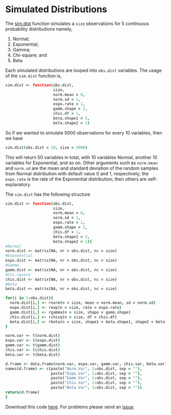 Simulated Distributions
=====
The [sim.dist](https://github.com/alstat/anstoiitstat/blob/master/Russell-Abrantes/sim.dist.R) function simulates a `size` observations for 5 continuous probability distributions namely,

1. Normal;
2. Exponential;
3. Gamma;
4. Chi-square; and
5. Beta

Each simulated distributions are looped into `obs.dist` variables. The usage of the `sim.dist` function is,
```coffee
sim.dist <- function(obs.dist,
                     size, 
                     norm.mean = 0, 
                     norm.sd = 1, 
                     expo.rate = 1, 
                     gamm.shape = 2,
                     chis.df = 1,
                     beta.shape1 = 5,
                     beta.shape2 = 1)
```
So if we wanted to simulate 5000 observations for every 10 variables, then we have
```coffee
sim.dist(obs.dist = 10, size = 5000)
```
This will return 50 variables in total, with 10 variables Normal, another 10 variables for Exponential, and so on. Other arguments such as `norm.mean` and `norm.sd` are the mean and standard deviation of the random samples from Normal distribution with default value 0 and 1, respectively; the `expo.rate` is the rate of the Exponential distribution; then others are self-explanatory.

The `sim.dist` has the following structure
```coffee
sim.dist <- function(obs.dist,
                     size, 
                     norm.mean = 0, 
                     norm.sd = 1, 
                     expo.rate = 1, 
                     gamm.shape = 2,
                     chis.df = 1,
                     beta.shape1 = 5,
                     beta.shape2 = 1){
#Normal
norm.dist <- matrix(NA, nr = obs.dist, nc = size)
#Exponential
expo.dist <- matrix(NA, nr = obs.dist, nc = size)
#Gamma
gamm.dist <- matrix(NA, nr = obs.dist, nc = size)
#Chi-square
chis.dist <- matrix(NA, nr = obs.dist, nc = size)
#Beta
beta.dist <- matrix(NA, nr = obs.dist, nc = size)

for(i in 1:obs.dist){
  norm.dist[i,] <- rnorm(n = size, mean = norm.mean, sd = norm.sd)
  expo.dist[i,] <- rexp(n = size, rate = expo.rate)
  gamm.dist[i,] <- rgamma(n = size, shape = gamm.shape)
  chis.dist[i,] <- rchisq(n = size, df = chis.df)
  beta.dist[i,] <- rbeta(n = size, shape1 = beta.shape1, shape2 = beta.shape2)
}

norm.var <- t(norm.dist)
expo.var <- t(expo.dist)
gamm.var <- t(gamm.dist)
chis.var <- t(chis.dist)
beta.var <- t(beta.dist)

d.frame <- data.frame(norm.var, expo.var, gamm.var, chis.var, beta.var)
names(d.frame) <- c(paste("Norm.Var", 1:obs.dist, sep = ""),
                    paste("Expo.Var", 1:obs.dist, sep = ""),
                    paste("Gamm.Var", 1:obs.dist, sep = ""),
                    paste("Chis.Var", 1:obs.dist, sep = ""),
                    paste("Beta.Var", 1:obs.dist, sep = ""))
return(d.frame)
}
```
Download this code [here](https://github.com/alstat/anstoiitstat/blob/master/Russell-Abrantes/sim.dist.R). For problems please send an [issue](https://github.com/alstat/anstoiitstat/issues).
